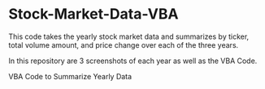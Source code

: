 # Stock-Market-Data-VBA

This code takes the yearly stock market data and summarizes by ticker, total volume amount, and price change over each of the three years.

In this repository are 3 screenshots of each year as well as the VBA Code.



VBA Code to Summarize Yearly Data
